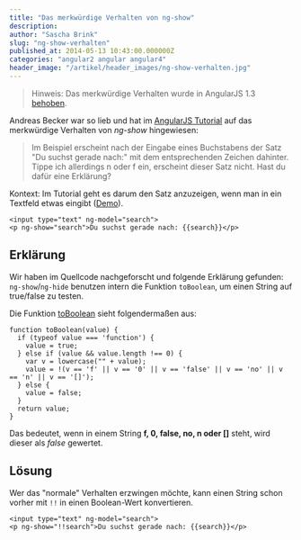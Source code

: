 ```yaml
---
title: "Das merkwürdige Verhalten von ng-show"
description: 
author: "Sascha Brink"
slug: "ng-show-verhalten"
published_at: 2014-05-13 10:43:00.000000Z
categories: "angular2 angular angular4"
header_image: "/artikel/header_images/ng-show-verhalten.jpg"
---
```


> Hinweis: Das merkwürdige Verhalten wurde in AngularJS 1.3 [behoben](https://github.com/angular/angular.js/commit/bdfc9c02d021e08babfbc966a007c71b4946d69d).

Andreas Becker war so lieb und hat im [AngularJS Tutorial](/artikel/angularjs-tutorial-deutsch) auf das merkwürdige Verhalten von *ng-show* hingewiesen:

> Im Beispiel erscheint nach der Eingabe eines Buchstabens der Satz "Du suchst gerade nach:" mit dem entsprechenden Zeichen dahinter. Tippe ich allerdings n oder f ein, erscheint dieser Satz nicht.  Hast du dafür eine Erklärung?

Kontext: Im Tutorial geht es darum den Satz anzuzeigen, wenn man in ein Textfeld etwas eingibt ([Demo](http://angularjs-de.github.io/angularjs-tutorial-code/04-directives/)).

    <input type="text" ng-model="search">
    <p ng-show="search">Du suchst gerade nach: {{search}}</p>

## Erklärung

Wir haben im Quellcode nachgeforscht und folgende Erklärung gefunden: `ng-show`/`ng-hide` benutzen intern die Funktion `toBoolean`, um einen String auf true/false zu testen.

Die Funktion [toBoolean](https://github.com/angular/angular.js/blob/v1.2.16/src/Angular.js#L1004) sieht folgendermaßen aus:

    function toBoolean(value) {
      if (typeof value === 'function') {
        value = true;
      } else if (value && value.length !== 0) {
        var v = lowercase("" + value);
        value = !(v == 'f' || v == '0' || v == 'false' || v == 'no' || v == 'n' || v == '[]');
      } else {
        value = false;
      }
      return value;
    }

Das bedeutet, wenn in einem String **f, 0, false, no, n oder []** steht, wird dieser als *false* gewertet.

## Lösung

Wer das "normale" Verhalten erzwingen möchte, kann einen String schon vorher mit `!!` in einen Boolean-Wert konvertieren.

    <input type="text" ng-model="search">
    <p ng-show="!!search">Du suchst gerade nach: {{search}}</p> 